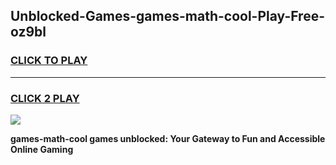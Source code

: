 
## Unblocked-Games-games-math-cool-Play-Free-oz9bl
<h3>
<a href="https://premium76.site?title=games-math-cool&ref=22A">CLICK TO PLAY</a></h3>
<hr>

<h3>
<a href="https://premium76.site?title=games-math-cool&ref=22A">CLICK 2 PLAY</a>
  
</h3>

<a href="https://premium76.site?title=games-math-cool&ref=22A"><img src="https://clearcache.store/games.png"></a>


**games-math-cool games unblocked: Your Gateway to Fun and Accessible Online Gaming**
